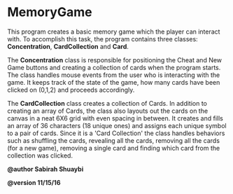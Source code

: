 # MemoryGame

This program creates a basic memory game which the player can interact with. To accomplish this task, the program 
contains three classes: __Concentration__, __CardCollection__ and __Card__.

The __Concentration__ class is responsible for positioning the Cheat and New Game buttons
and creating a collection of cards when the program starts. The class handles mouse events
from the user who is interacting with the game. It keeps track of the state of the game,
how many cards have been clicked on (0,1,2) and proceeds accordingly.

The __CardCollection__ class creates a collection of Cards. In addition to creating an array of Cards, 
the class also layouts out the cards on the canvas in a neat 6X6 grid with even spacing in between.
It creates and fills an array of 36 characters (18 unique ones) and assigns each unique symbol to a 
pair of cards. Since it is a 'Card Collection' the class handles behaviors such as shuffling the 
cards, revealing all the cards, removing all the cards (for a new game), removing a single card 
and finding which card from the collection was clicked.

__@author Sabirah Shuaybi__
 
__@version 11/15/16__

